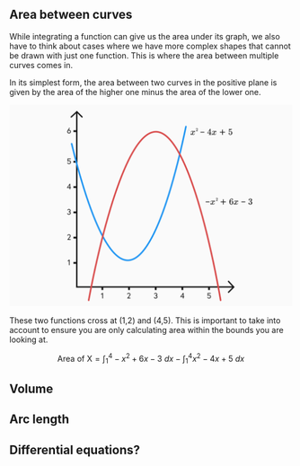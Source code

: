 ## Area between curves

While integrating a function can give us the area under its graph, we also have to think about cases where we have more complex shapes that cannot be drawn with just one function. This is where the area between multiple curves comes in.

In its simplest form, the area between two curves in the positive plane is given by the area of the higher one minus the area of the lower one.

![Two curves](two-curves.svg)

These two functions cross at (1,2) and (4,5). This is important to take into account to ensure you are only calculating area within the bounds you are looking at.

$$\text{Area of X} = \displaystyle\int_{1}^{4} -x^2 + 6x - 3 \text{ } dx - \displaystyle\int_{1}^{4} x^2 - 4x + 5 \text{ } dx$$

## Volume

## Arc length

## Differential equations?
